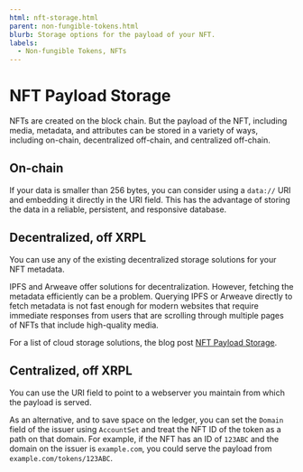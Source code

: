 ```yaml
---
html: nft-storage.html
parent: non-fungible-tokens.html
blurb: Storage options for the payload of your NFT.
labels:
  - Non-fungible Tokens, NFTs
---
```

# NFT Payload Storage

NFTs are created on the block chain. But the payload of the NFT, including media, metadata, and attributes can be stored in a variety of ways, including on-chain, decentralized off-chain, and centralized off-chain.

## On-chain

If your data is smaller than 256 bytes, you can consider using a `data://` URI and embedding it directly in the URI field. This has the advantage of storing the data in a reliable, persistent, and responsive database.

## Decentralized, off XRPL

You can use any of the existing decentralized storage solutions for your NFT metadata.

IPFS and Arweave offer solutions for decentralization. However, fetching the metadata efficiently can be a problem. Querying IPFS or Arweave directly to fetch metadata is not fast enough for modern websites that require immediate responses from users that are scrolling through multiple pages of NFTs that include high-quality media.

For a list of cloud storage solutions, the blog post [NFT Payload Storage](https://xrpl.org/blog/2023/nft-payload-storage.html).

## Centralized, off XRPL

You can use the URI field to point to a webserver you maintain from which the payload is served.

As an alternative, and to save space on the ledger, you can set the `Domain` field of the issuer using `AccountSet` and treat the NFT ID of the token as a path on that domain. For example, if the NFT has an ID of `123ABC` and the domain on the issuer is `example.com`, you could serve the payload from `example.com/tokens/123ABC`.






